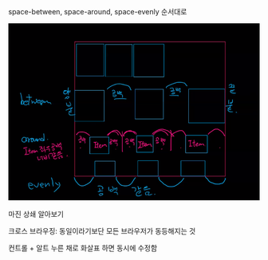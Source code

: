 

space-between, space-around, space-evenly 순서대로 

![image-20210804133103734](210804.assets/image-20210804133103734.png)





마진 상쇄 알아보기







크로스 브라우징: 동일이라기보단 모든 브라우저가 동등해지는 것



컨트롤 + 알트 누른 채로 화살표 하면 동시에 수정함